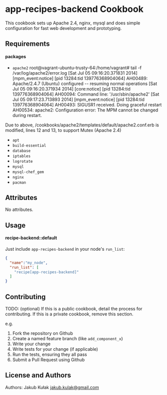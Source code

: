 app-recipes-backend Cookbook
=======================

This cookbook sets up Apache 2.4, nginx, mysql and does simple configuration for fast web development and prototyping.

Requirements
------------

#### packages
- `apache2`
root@vagrant-ubuntu-trusty-64:/home/vagrant# tail -f /var/log/apache2/error.log 
[Sat Jul 05 09:16:20.371831 2014] [mpm_event:notice] [pid 13284:tid 139776368904064] AH00489: Apache/2.4.7 (Ubuntu) configured -- resuming normal operations
[Sat Jul 05 09:16:20.371934 2014] [core:notice] [pid 13284:tid 139776368904064] AH00094: Command line: '/usr/sbin/apache2'
[Sat Jul 05 09:17:23.713893 2014] [mpm_event:notice] [pid 13284:tid 139776368904064] AH00493: SIGUSR1 received.  Doing graceful restart
AH00534: apache2: Configuration error: The MPM cannot be changed during restart.

Due to above, /cookbooks/apache2/templates/default/apache2.conf.erb is modified, lines 12 and 13, to support Mutex (Apache 2.4)

- `apt`
- `build-essential`
- `database`
- `iptables`
- `logrotate`
- `mysql`
- `mysql-chef_gem`
- `nginx`
- `pacman`

Attributes
----------
No attributes.

Usage
-----
#### recipe-backend::default

Just include `app-recipes-backend` in your node's `run_list`:

```json
{
  "name":"my_node",
  "run_list": [
    "recipe[app-recipes-backend]"
  ]
}
```

Contributing
------------
TODO: (optional) If this is a public cookbook, detail the process for contributing. If this is a private cookbook, remove this section.

e.g.
1. Fork the repository on Github
2. Create a named feature branch (like `add_component_x`)
3. Write your change
4. Write tests for your change (if applicable)
5. Run the tests, ensuring they all pass
6. Submit a Pull Request using Github

License and Authors
-------------------
Authors: Jakub Kułak <jakub.kulak@gmail.com>

